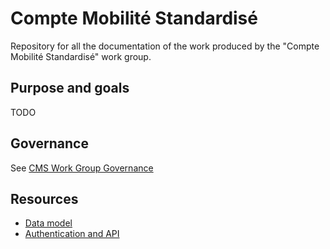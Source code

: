 Compte Mobilité Standardisé
===========================

Repository for all the documentation of the work produced by the
"Compte Mobilité Standardisé" work group.


Purpose and goals
-----------------

TODO


Governance
----------

See [CMS Work Group Governance](Gouvernance_du_GT_Compte_Mobilite_Standardise-CMS.pdf)


Resources
---------

- [Data model](conceptual_model/)
- [Authentication and API](api/)


